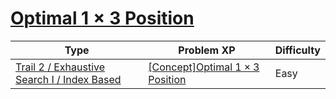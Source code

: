 # [Optimal $1 \times 3$ Position](https://www.codetree.ai/trails/complete/curated-cards/intro-best-place-of-13)

|Type|Problem XP|Difficulty|
|---|---|---|
|[Trail 2 / Exhaustive Search I / Index Based](https://www.codetree.ai/trail-info/novice-mid/)|[[Concept]Optimal $1 \times 3$ Position](https://www.codetree.ai/trails/complete/curated-cards/intro-best-place-of-13/)|Easy|

